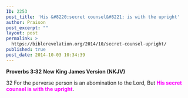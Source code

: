 ```yaml
---
ID: 2253
post_title: 'His &#8220;secret counsel&#8221; is with the upright'
author: Praison
post_excerpt: ""
layout: post
permalink: >
  https://biblerevelation.org/2014/10/secret-counsel-upright/
published: true
post_date: 2014-10-03 10:34:39
---
```

<strong>Proverbs 3:32</strong>
<strong> New King James Version (NKJV)</strong>

32 For the perverse person is an abomination to the Lord,
But <span style="color: #ff00ff;"><strong>His secret counsel is with the upright</strong></span>.